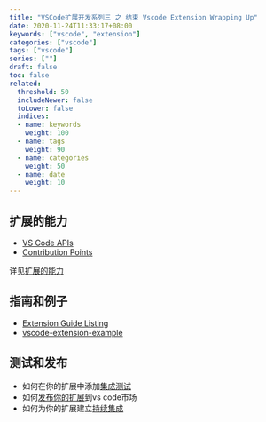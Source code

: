 ```yaml
---
title: "VSCode扩展开发系列三 之 结束 Vscode Extension Wrapping Up"
date: 2020-11-24T11:33:17+08:00
keywords: ["vscode", "extension"]
categories: ["vscode"]
tags: ["vscode"]
series: [""]
draft: false
toc: false
related:
  threshold: 50
  includeNewer: false
  toLower: false
  indices:
  - name: keywords
    weight: 100
  - name: tags
    weight: 90
  - name: categories
    weight: 50
  - name: date
    weight: 10
---
```


## 扩展的能力
- [VS Code APIs](https://code.visualstudio.com/api/references/vscode-api)
- [Contribution Points](https://code.visualstudio.com/api/references/contribution-points)

详见[扩展的能力](https://code.visualstudio.com/api/extension-capabilities/overview)


## 指南和例子
- [Extension Guide Listing](https://code.visualstudio.com/api/extension-guides/overview)
- [vscode-extension-example](https://github.com/microsoft/vscode-extension-samples)

## 测试和发布
- 如何在你的扩展中添加[集成测试](https://code.visualstudio.com/api/working-with-extensions/testing-extension)
- 如何[发布你的扩展](https://code.visualstudio.com/api/working-with-extensions/publishing-extension)到vs code市场
- 如何为你的扩展建立[持续集成](https://code.visualstudio.com/api/working-with-extensions/continuous-integration)



